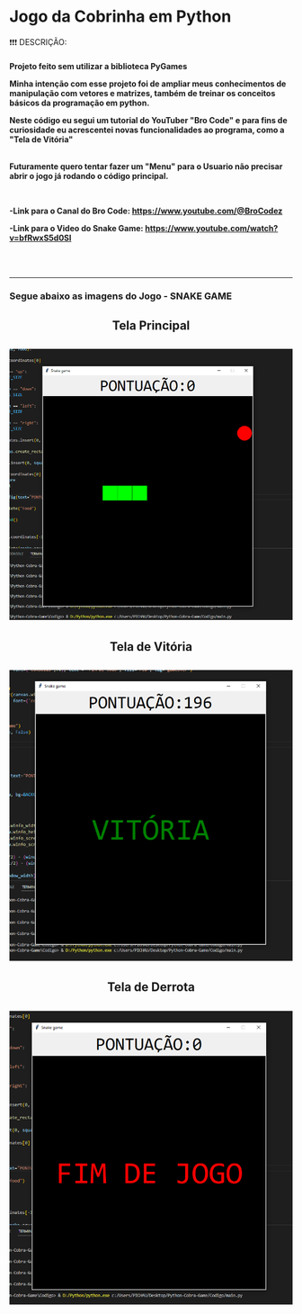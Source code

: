 # Jogo da Cobrinha em Python

❗❗❗ DESCRIÇÃO:
<h4>
Projeto feito sem utilizar a biblioteca PyGames<p>
Minha intenção com esse projeto foi de ampliar meus conhecimentos de manipulação com vetores e matrizes, também de treinar os conceitos básicos da programação em python.<p>
Neste código eu segui um tutorial do YouTuber "Bro Code" e para fins de curiosidade eu acrescentei novas funcionalidades ao programa, como a "Tela de Vitória"<p>
<br>
Futuramente quero tentar fazer um "Menu" para o Usuario não precisar abrir o jogo já rodando o código principal.<p>
<br>

-Link para o Canal do Bro Code: https://www.youtube.com/@BroCodez<p>
-Link para o Video do Snake Game: https://www.youtube.com/watch?v=bfRwxS5d0SI<p>
<br>
<br>

---

<h3>Segue abaixo as imagens do Jogo - SNAKE GAME<h3>
<h4>
<div align="center">

<h2>Tela Principal<h2>
  <img src="https://github.com/Ivan-Duarte/Python-Cobra-Game/blob/main/Prints/MainGame.PNG">
  <br>
 <h2>Tela de Vitória<h2>
  <img src="https://github.com/Ivan-Duarte/Python-Cobra-Game/blob/main/Prints/GameWin.PNG">
  <br>
 <h2>Tela de Derrota<h2>
  <img src="https://github.com/Ivan-Duarte/Python-Cobra-Game/blob/main/Prints/GameOver.PNG">
  
 </div>
